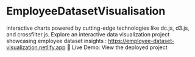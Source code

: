 # EmployeeDatasetVisualisation
 interactive charts powered by cutting-edge technologies like dc.js, d3.js, and crossfilter.js.
Explore an interactive data visualization project showcasing employee dataset insights : https://employee-dataset-visualization.netlify.app
🚀 Live Demo: View the deployed project
